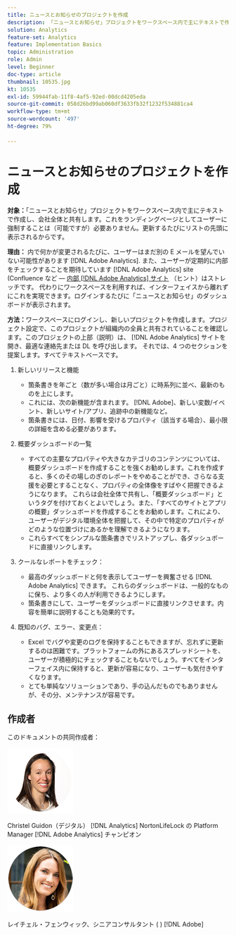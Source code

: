 ```yaml
---
title: ニュースとお知らせのプロジェクトを作成
description: 「ニュースとお知らせ」プロジェクトをワークスペース内で主にテキストで作成し、会社全体と共有します。
solution: Analytics
feature-set: Analytics
feature: Implementation Basics
topic: Administration
role: Admin
level: Beginner
doc-type: article
thumbnail: 10535.jpg
kt: 10535
exl-id: 59944fab-11f8-4af5-92ed-00dcd4205eda
source-git-commit: 058d26bd99ab060df3633fb32f1232f534881ca4
workflow-type: tm+mt
source-wordcount: '497'
ht-degree: 79%

---
```


# ニュースとお知らせのプロジェクトを作成

**対象：**「ニュースとお知らせ」プロジェクトをワークスペース内で主にテキストで作成し、会社全体と共有します。これをランディングページとしてユーザーに強制することは（可能ですが）必要ありません。更新するたびにリストの先頭に表示されるからです。

**理由：** 内で何かが変更されるたびに、ユーザーはまだ別の E メールを望んでいない可能性があります [!DNL Adobe Analytics]. また、ユーザーが定期的に内部をチェックすることを期待しています [!DNL Adobe Analytics] site (Confluence など — [内部 [!DNL Adobe Analytics] サイト](create-an-internal-adobe-analytics-site.md) （ヒント）はストレッチです。 代わりにワークスペースを利用すれば、インターフェイスから離れずにこれを実現できます。ログインするたびに「ニュースとお知らせ」のダッシュボードが表示されます。

**方法：**&#x200B;ワークスペースにログインし、新しいプロジェクトを作成します。プロジェクト設定で、このプロジェクトが組織内の全員と共有されていることを確認します。このプロジェクトの上部（説明）は、 [!DNL Adobe Analytics] サイトを開き、最適な連絡先または DL を呼び出します。 それでは、4 つのセクションを提案します。すべてテキストベースです。

1. 新しいリリースと機能

   * 箇条書きを年ごと（数が多い場合は月ごと）に時系列に並べ、最新のものを上にします。
   * これには、次の新機能が含まれます。 [!DNL Adobe]、新しい変数/イベント、新しいサイト/アプリ、追跡中の新機能など。
   * 箇条書きには、日付、影響を受けるプロパティ（該当する場合）、最小限の詳細を含める必要があります。

1. 概要ダッシュボードの一覧

   * すべての主要なプロパティや大きなカテゴリのコンテンツについては、概要ダッシュボードを作成することを強くお勧めします。これを作成すると、多くのその場しのぎのレポートをやめることができ、さらなる支援を必要とすることなく、プロパティの全体像をすばやく把握できるようになります。 これらは会社全体で共有し、「概要ダッシュボード」というタグを付けておくとよいでしょう。また、「すべてのサイトとアプリの概要」ダッシュボードを作成することをお勧めします。これにより、ユーザーがデジタル環境全体を把握して、その中で特定のプロパティがどのような位置づけにあるかを理解できるようになります。
   * これらすべてをシンプルな箇条書きでリストアップし、各ダッシュボードに直接リンクします。

1. クールなレポートをチェック：

   * 最高のダッシュボードと何を表示してユーザーを興奮させる [!DNL Adobe Analytics] できます。 これらのダッシュボードは、一般的なものに保ち、より多くの人が利用できるようにします。
   * 箇条書きにして、ユーザーをダッシュボードに直接リンクさせます。内容を簡単に説明することも効果的です。

1. 既知のバグ、エラー、変更点：

   * Excel でバグや変更のログを保持することもできますが、忘れずに更新するのは困難です。プラットフォームの外にあるスプレッドシートを、ユーザーが積極的にチェックすることもないでしょう。すべてをインターフェイス内に保持すると、更新が容易になり、ユーザーも気付きやすくなります。
   * とても単純なソリューションであり、手の込んだものでもありませんが、その分、メンテナンスが容易です。

## 作成者

このドキュメントの共同作成者：

![Christel Guidon](assets/Christel-Headshot-150.png)

Christel Guidon（デジタル） [!DNL Analytics] NortonLifeLock の Platform Manager
[!DNL Adobe Analytics] チャンピオン

![Rachel Fenwick](assets/Rachel-Fenwick-150.png)

レイチェル・フェンウィック、シニアコンサルタント ( ) [!DNL Adobe]
